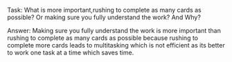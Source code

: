 Task: What is more important,rushing to complete as many cards as possible? Or making sure you fully understand the work? And Why?

Answer: Making sure you fully understand the work is more important than rushing to complete as many cards as possible because rushing to complete more cards leads to multitasking which is not efficient as its better to work one task at a time which saves time.